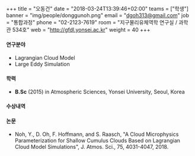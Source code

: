 +++
title = "오동건"
date = "2018-03-24T13:39:46+02:00"
teams = ["학생"]
banner = "img/people/donggunoh.png"
email = "dgoh313@gmail.com"
job = "통합과정"
phone = "02-2123-7619"
room = "지구물리유체역학 연구실 / 과학관 534호"
web = "http://gfdl.yonsei.ac.kr"
weight = 40
+++

#### 연구분야
+ Lagrangian Cloud Model
+ Large Eddy Simulation

#### 학력
 + **B.Sc** (2015) in Atmospheric Sciences, Yonsei University, Seoul, Korea

#### 수상내역


#### 논문
+ Noh, Y., D. Oh, F. Hoffmann, and S. Raasch, "A Cloud Microphysics Parameterization for Shallow Cumulus Clouds Based on Lagrangian Cloud Model Simulations", J. Atmos. Sci., 75, 4031-4047, 2018.